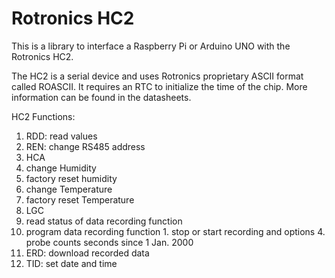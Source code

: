 # Rotronics HC2

This is a library to interface a Raspberry Pi or Arduino UNO with the Rotronics HC2.

The HC2 is a serial device and uses Rotronics proprietary ASCII format called ROASCII. It requires an RTC to initialize the time of the chip. More information can be found in the datasheets.

HC2 Functions:
1. RDD: read values
2. REN: change RS485 address
3. HCA
  1. change Humidity
  2. factory reset humidity
  3. change Temperature
  4. factory reset Temperature
4. LGC
  1. read status of data recording function
  2. program data recording function
    1. stop or start recording and options
    4. probe counts seconds since 1 Jan. 2000
5. ERD: download recorded data
6. TID: set date and time
